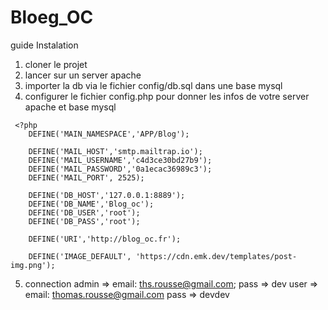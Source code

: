 # Bloeg_OC

guide Instalation

1. cloner le projet
2. lancer sur un server apache
3. importer la db via le fichier config/db.sql dans une base mysql
4. configurer le fichier config.php pour donner les infos de votre server apache et base mysql 
```
 <?php
    DEFINE('MAIN_NAMESPACE','APP/Blog');

    DEFINE('MAIL_HOST','smtp.mailtrap.io');
    DEFINE('MAIL_USERNAME','c4d3ce30bd27b9');
    DEFINE('MAIL_PASSWORD','0a1ecac36989c3');
    DEFINE('MAIL_PORT', 2525);

    DEFINE('DB_HOST','127.0.0.1:8889');
    DEFINE('DB_NAME','Blog_oc');
    DEFINE('DB_USER','root');
    DEFINE('DB_PASS','root');

    DEFINE('URI','http://blog_oc.fr');

    DEFINE('IMAGE_DEFAULT', 'https://cdn.emk.dev/templates/post-img.png');
 ``` 
 5. connection 
      admin => email: ths.rousse@gmail.com; pass => dev
      user => email: thomas.rousse@gmail.com pass => devdev
      
